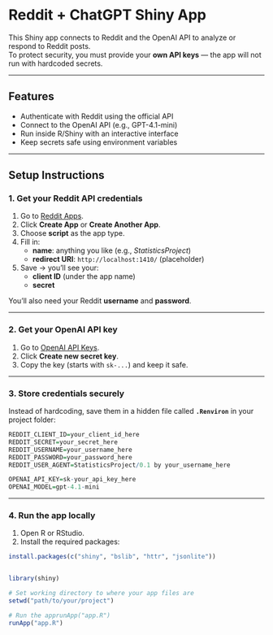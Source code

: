 # Reddit + ChatGPT Shiny App

This Shiny app connects to Reddit and the OpenAI API to analyze or respond to Reddit posts.  
To protect security, you must provide your **own API keys** — the app will not run with hardcoded secrets.

---

## Features
- Authenticate with Reddit using the official API  
- Connect to the OpenAI API (e.g., GPT-4.1-mini)  
- Run inside R/Shiny with an interactive interface  
- Keep secrets safe using environment variables  

---

## Setup Instructions

### 1. Get your Reddit API credentials
1. Go to [Reddit Apps](https://www.reddit.com/prefs/apps).  
2. Click **Create App** or **Create Another App**.  
3. Choose **script** as the app type.  
4. Fill in:
   - **name**: anything you like (e.g., *StatisticsProject*)  
   - **redirect URI**: `http://localhost:1410/` (placeholder)  
5. Save → you’ll see your:
   - **client ID** (under the app name)  
   - **secret**  

You’ll also need your Reddit **username** and **password**.

---

### 2. Get your OpenAI API key
1. Go to [OpenAI API Keys](https://platform.openai.com/account/api-keys).  
2. Click **Create new secret key**.  
3. Copy the key (starts with `sk-...`) and keep it safe.  

---

### 3. Store credentials securely
Instead of hardcoding, save them in a hidden file called **`.Renviron`** in your project folder:

```r
REDDIT_CLIENT_ID=your_client_id_here
REDDIT_SECRET=your_secret_here
REDDIT_USERNAME=your_username_here
REDDIT_PASSWORD=your_password_here
REDDIT_USER_AGENT=StatisticsProject/0.1 by your_username_here

OPENAI_API_KEY=sk-your_api_key_here
OPENAI_MODEL=gpt-4.1-mini
```
---

### 4. Run the app locally
1. Open R or RStudio.  
2. Install the required packages:

```r
install.packages(c("shiny", "bslib", "httr", "jsonlite"))


library(shiny)

# Set working directory to where your app files are
setwd("path/to/your/project")

# Run the apprunApp("app.R")
runApp("app.R")
```
















